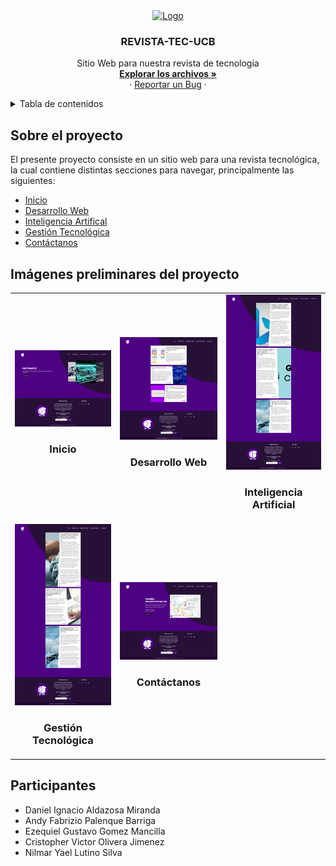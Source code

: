 <div align="center">
    <a href="https://github.com/Daniel171202/ProyectoRevistaTecnologica">
        <img src="https://i.ibb.co/h8L4KKM/logo-revista.png" alt="Logo" width="80" height="80">
    </a>
    <h3 align="center">REVISTA-TEC-UCB</h3>
    <p align="center">
        Sitio Web para nuestra revista de tecnología
        <br />
        <a href="https://github.com/Daniel171202/ProyectoRevistaTecnologica"><strong>Explorar los archivos »</strong></a>
        <br>
        ·
        <a href="https://github.com/Daniel171202/ProyectoRevistaTecnologica/issues">Reportar un Bug</a>
        ·
    </p>
    
</div>
<details>
  <summary>Tabla de contenidos</summary>
  <ol>
    <li>
      <a href="#Sobre-el-proyecto">Sobre el proyecto</a>
    </li>
    <li>
      <a href="#Imágenes-preliminares-del-proyecto">Imágenes preliminares del proyecto</a>
    </li>
    <li>
      <a href="#Participantes">Participantes</a>
    </li>
  </ol>
</details>

## Sobre el proyecto
El presente proyecto consiste en un sitio web para una revista tecnológica, la cual contiene
distintas secciones para navegar, principalmente las siguientes:
* <a href="index1.html">Inicio</a>
* <a href="desarrolloWeb.html">Desarrollo Web</a>
* <a href="ia.html">Inteligencia Artifical</a>
* <a href="GestionTecnologica.html">Gestión Tecnológica</a>
* <a href="Contactanos.html">Contáctanos</a>

## Imágenes preliminares del proyecto

<div align="center">
  <table>
    <tr>
      <td>
        <a href="imagenes-preliminares/index.png" onclick="window.open(this.href,'_blank','width=800,height=600');return false;">
          <img src="imagenes-preliminares/index.png" alt="Inicio" width="200"/>
        </a>
        <h3 align="center">Inicio</h3>
      </td>
      <td>
        <a href="imagenes-preliminares/desarrollo web.png" onclick="window.open(this.href,'_blank','width=800,height=600');return false;">
          <img src="imagenes-preliminares/desarrollo web.png" alt="Desarrollo Web" width="200"/>
        </a>
        <h3 align="center">Desarrollo Web</h3>
      </td>
      <td>
        <a href="imagenes-preliminares/inteligencia artificial.png" onclick="window.open(this.href,'_blank','width=800,height=600');return false;">
          <img src="imagenes-preliminares/inteligencia artificial.png" alt="Inteligencia Artificial" width="200"/>
        </a>
        <h3 align="center">Inteligencia Artificial</h3>
      </td>
    </tr>
    <tr>
      <td>
        <a href="imagenes-preliminares/gestion tecnologica.png" onclick="window.open(this.href,'_blank','width=800,height=600');return false;">
          <img src="imagenes-preliminares/gestion tecnologica.png" alt="Gestión Tecnológica" width="200"/>
        </a>
        <h3 align="center">Gestión Tecnológica</h3>
      </td>
      <td>
        <a href="imagenes-preliminares/contactanos.png" onclick="window.open(this.href,'_blank','width=800,height=600');return false;">
          <img src="imagenes-preliminares/contactanos.png" alt="Contáctanos" width="200"/>
        </a>
        <h3 align="center">Contáctanos</h3>
      </td>
    </tr>
  </table>
</div>

## Participantes
* Daniel Ignacio Aldazosa Miranda
* Andy Fabrizio Palenque Barriga
* Ezequiel Gustavo Gomez Mancilla
* Cristopher Victor Olivera Jimenez
* Nilmar Yael Lutino Silva
